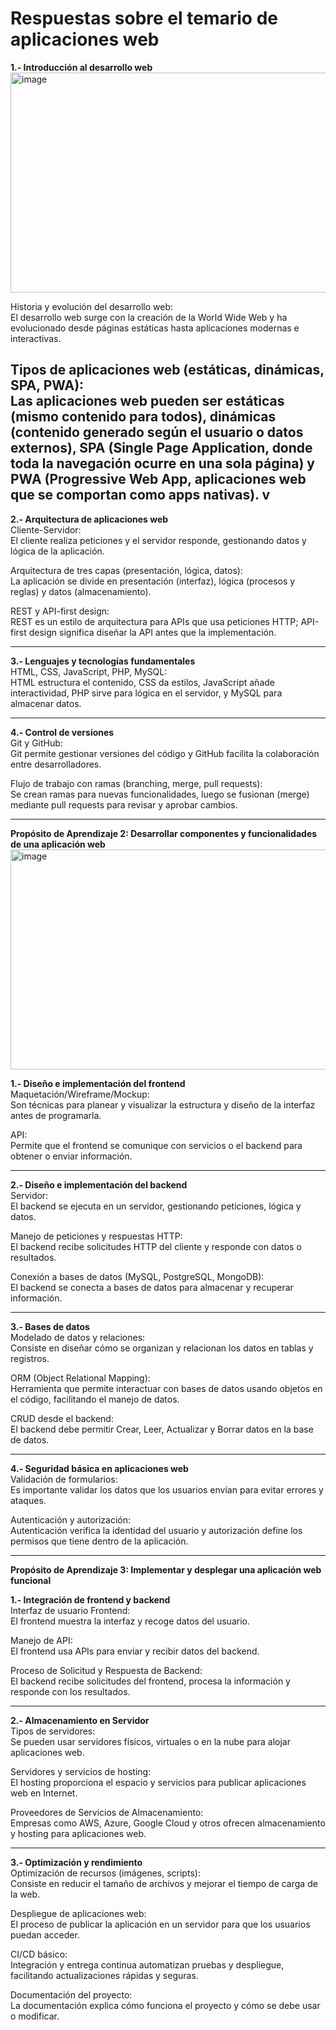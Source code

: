 # Respuestas sobre el temario de aplicaciones web

**1.- Introducción al desarrollo web**  
<img width="726" height="352" alt="image" src="https://github.com/user-attachments/assets/a9e3d3e6-bb24-4f98-b167-8454ceb2181f" />

Historia y evolución del desarrollo web:  
El desarrollo web surge con la creación de la World Wide Web y ha evolucionado desde páginas estáticas hasta aplicaciones modernas e interactivas.

Tipos de aplicaciones web (estáticas, dinámicas, SPA, PWA):  
Las aplicaciones web pueden ser estáticas (mismo contenido para todos), dinámicas (contenido generado según el usuario o datos externos), SPA (Single Page Application, donde toda la navegación ocurre en una sola página) y PWA (Progressive Web App, aplicaciones web que se comportan como apps nativas).
v
---


**2.- Arquitectura de aplicaciones web**  
Cliente-Servidor:  
El cliente realiza peticiones y el servidor responde, gestionando datos y lógica de la aplicación.

Arquitectura de tres capas (presentación, lógica, datos):  
La aplicación se divide en presentación (interfaz), lógica (procesos y reglas) y datos (almacenamiento).

REST y API-first design:  
REST es un estilo de arquitectura para APIs que usa peticiones HTTP; API-first design significa diseñar la API antes que la implementación.

---

**3.- Lenguajes y tecnologías fundamentales**  
HTML, CSS, JavaScript, PHP, MySQL:  
HTML estructura el contenido, CSS da estilos, JavaScript añade interactividad, PHP sirve para lógica en el servidor, y MySQL para almacenar datos.

---

**4.- Control de versiones**  
Git y GitHub:  
Git permite gestionar versiones del código y GitHub facilita la colaboración entre desarrolladores.

Flujo de trabajo con ramas (branching, merge, pull requests):  
Se crean ramas para nuevas funcionalidades, luego se fusionan (merge) mediante pull requests para revisar y aprobar cambios.

---

**Propósito de Aprendizaje 2: Desarrollar componentes y funcionalidades de una aplicación web**
<img width="726" height="352" alt="image" src="https://github.com/user-attachments/assets/69bbec36-4f72-43b4-b2dc-7dd24b03555c" />


**1.- Diseño e implementación del frontend**  
Maquetación/Wireframe/Mockup:  
Son técnicas para planear y visualizar la estructura y diseño de la interfaz antes de programarla.

API:  
Permite que el frontend se comunique con servicios o el backend para obtener o enviar información.

---

**2.- Diseño e implementación del backend**  
Servidor:  
El backend se ejecuta en un servidor, gestionando peticiones, lógica y datos.

Manejo de peticiones y respuestas HTTP:  
El backend recibe solicitudes HTTP del cliente y responde con datos o resultados.

Conexión a bases de datos (MySQL, PostgreSQL, MongoDB):  
El backend se conecta a bases de datos para almacenar y recuperar información.

---

**3.- Bases de datos**  
Modelado de datos y relaciones:  
Consiste en diseñar cómo se organizan y relacionan los datos en tablas y registros.

ORM (Object Relational Mapping):  
Herramienta que permite interactuar con bases de datos usando objetos en el código, facilitando el manejo de datos.

CRUD desde el backend:  
El backend debe permitir Crear, Leer, Actualizar y Borrar datos en la base de datos.

---

**4.- Seguridad básica en aplicaciones web**  
Validación de formularios:  
Es importante validar los datos que los usuarios envían para evitar errores y ataques.

Autenticación y autorización:  
Autenticación verifica la identidad del usuario y autorización define los permisos que tiene dentro de la aplicación.

---

**Propósito de Aprendizaje 3: Implementar y desplegar una aplicación web funcional**

**1.- Integración de frontend y backend**  
Interfaz de usuario Frontend:  
El frontend muestra la interfaz y recoge datos del usuario.

Manejo de API:  
El frontend usa APIs para enviar y recibir datos del backend.

Proceso de Solicitud y Respuesta de Backend:  
El backend recibe solicitudes del frontend, procesa la información y responde con los resultados.

---

**2.- Almacenamiento en Servidor**  
Tipos de servidores:  
Se pueden usar servidores físicos, virtuales o en la nube para alojar aplicaciones web.

Servidores y servicios de hosting:  
El hosting proporciona el espacio y servicios para publicar aplicaciones web en Internet.

Proveedores de Servicios de Almacenamiento:  
Empresas como AWS, Azure, Google Cloud y otros ofrecen almacenamiento y hosting para aplicaciones web.

---

**3.- Optimización y rendimiento**  
Optimización de recursos (imágenes, scripts):  
Consiste en reducir el tamaño de archivos y mejorar el tiempo de carga de la web.

Despliegue de aplicaciones web:  
El proceso de publicar la aplicación en un servidor para que los usuarios puedan acceder.

CI/CD básico:  
Integración y entrega continua automatizan pruebas y despliegue, facilitando actualizaciones rápidas y seguras.

Documentación del proyecto:  
La documentación explica cómo funciona el proyecto y cómo se debe usar o modificar.
